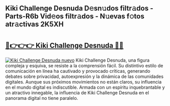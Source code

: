 ## Kiki Challenge Desnuda D𝚎sn𝚞dos filtr𝚊dos - Parts-R6b Vid𝚎os filtr𝚊dos - N𝚞evas f𝚘tos atr𝚊ctivas 2K5XH

# <h2><a href="http://mb9bzx.tromn.icu/?c=Kiki+Challenge+Desnuda">🔗👉👉👉 Kiki Challenge Desnuda 🔗🔗</a></h2>

[![Kiki Challenge Desnuda nuevo](https://i.imgur.com/pEAQMta.gif)](http://mb9bzx.tromn.icu/?c=Kiki+Challenge+Desnuda)
Kiki Challenge Desnuda, una figura compleja y esquiva, se resiste a la comprensión fácil. Su distintivo estilo de comunicación en línea ha cautivado y provocado críticas, generando debates sobre privacidad, autoexpresión y la dinámica de las comunidades digitales. Aunque sus próximos movimientos no están claros, su influencia en el mundo digital es indiscutible. Armada con un espíritu inquebrantable y un atractivo innegable, la influencia de Kiki Challenge Desnuda en el panorama digital no tiene paralelo.
